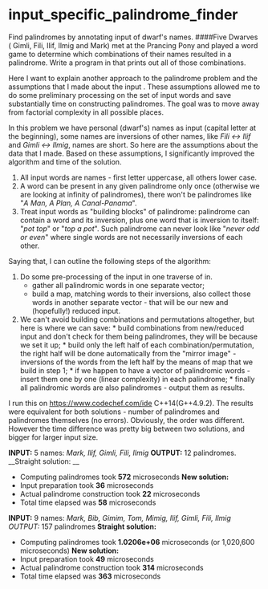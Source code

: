 # input_specific_palindrome_finder
Find palindromes by annotating input of dwarf's names.
####Five Dwarves ( Gimli, Fili, Ilif, Ilmig and Mark) met at the Prancing Pony and played a word game to determine which combinations of their names resulted in a palindrome. Write a program in that prints out all of those combinations.

Here I want to explain another approach to the palindrome problem and the assumptions that I made about the input . These assumptions allowed me to do some preliminary processing on the set of input words and save substantially time on constructing palindromes. The goal was to move away from factorial complexity in all possible places.

In this problem we have personal (dwarf's) names as input (capital letter at the beginning), some names are inversions of other names, like _Fili <-> Ilif_ and _Gimli <-> Ilmig_, names are short. So here are the assumptions about the data that I made. Based on these assumptions, I significantly improved the algorithm and time of the solution.
	

 1. All input words are names - first letter uppercase, all others lower case.
 2. A word can be present in any given palindrome only once (otherwise we are looking at infinity of palindromes),  there won't be palindromes like "_A_ _Man,_ _A_ _Plan,_ _A_ _Canal-Panama_".
 3. Treat input words as "building blocks" of palindrome: palindrome can contain a word and its inversion, plus one word that is inversion to itself: "_pot_ _top_" or "_top_ _a_ _pot_". Such palindrome can never look like "_never_ _odd_ _or_ _even_" where single words are not necessarily inversions of each other.

Saying that, I can outline the following steps of the algorithm:

 1. Do some pre-processing of the input in one traverse of in.
	* gather all palindromic words in one separate vector;
	* build a map, matching words to their inversions, also collect those words in another separate vector - that will be our new and (hopefully!) reduced input.
 2.  We can't avoid building combinations and permutations altogether, but here is where we can save:
	* build combinations from new/reduced input and don't check for them being palindromes, they will be because we set it up;
	* build only the left half of each combination/permutation, the right half will be done automatically from the "mirror image" - inversions of the words from the left half by the means of map that we build in step 1;
	* if we happen to have a vector of palindromic words - insert them one by one (linear complexity)	in each palindrome;
	* finally all palindromic words are also palindromes - output them as results.

I run this on https://www.codechef.com/ide C++14(G++4.9.2). The results were equivalent for both solutions - number of palindromes and palindromes themselves (no errors). Obviously, the order was different. However the time difference was pretty big between two solutions, and bigger for larger input size.

__INPUT:__ 5 names:  _Mark, Ilif, Gimli, Fili, Ilmig_
__OUTPUT:__ 12 palindromes.
__Straight solution: __
 - Computing palindromes took __572__ microseconds
__New solution:__
 - Input preparation took __36__ microseconds
 - Actual palindrome construction took __22__ microseconds
 - Total time elapsed was __58__ microseconds

__INPUT:__ 9 names: _Mark, Bib, Gimim, Tom, Mimig, Ilif, Gimli, Fili, Ilmig_
_OUTPUT:_ 157 palindromes
__Straight solution:__
 - Computing palindromes took __1.0206e+06__ microseconds (or 1,020,600 microseconds)
__New solution:__
 - Input preparation took __49__ microseconds
 - Actual palindrome construction took __314__ microseconds
 - Total time elapsed was __363__ microseconds
